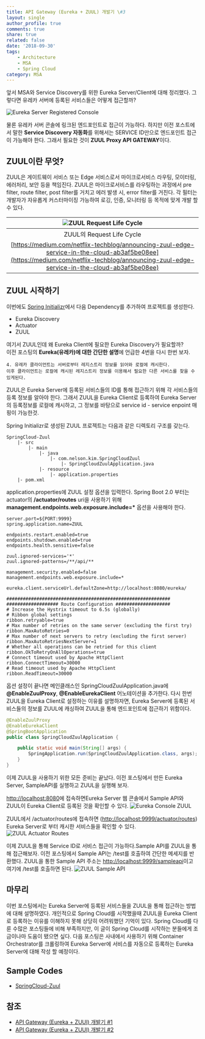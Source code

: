 ```yaml
---
title: API Gateway (Eureka + ZUUL) 개발기 \#3
layout: single
author_profile: true
comments: true
share: true
related: false
date: '2018-09-30'
tags:
    - Architecture
    - MSA
    - Spring Cloud
category: MSA
---
```


앞서 MSA와 Service Discovery를 위한 Eureka Server/Client에 대해 정리했다. 그렇다면 유레카 서버에 등록된 서비스들은 어떻게 접근할까?  
  
![Eureka Server Registered Console](/assets/images/static/180926/Eureka_server_registered_console.png)

물론 유레카 서버 콘솔에 링크된 엔드포인트로 접근이 가능하다. 하지만 이전 포스트에서 말한 **Service Discovery 자동화**를 위해서는 SERVICE ID만으로 엔드포인트 접근이 가능해야 한다. 그래서 필요한 것이 **ZUUL Proxy API GATEWAY**이다.

## ZUUL이란 무엇?
ZUUL은 게이트웨이 서비스 또는 Edge 서비스로서 마이크로서비스 라우팅, 모이터링, 에러처리, 보안 등을 책임진다. ZUUL은 마이크로서비스를 라우팅하는 과정에서 pre filter, route filter, post filter를 거치고 에러 발생 시, error filter를 거친다. 각 필터는 개발자가 자유롭게 커스터마이징 가능하여 로깅, 인증, 모니터링 등 목적에 맞게 개발 할 수 있다.

|![ZUUL Request Life Cycle](/assets/images/static/180930/Request-Lifecycle.png)|
|:--:|
|ZUUL의 Request Life Cycle|
|[https://medium.com/netflix-techblog/announcing-zuul-edge-service-in-the-cloud-ab3af5be08ee](https://medium.com/netflix-techblog/announcing-zuul-edge-service-in-the-cloud-ab3af5be08ee)|


## ZUUL 시작하기
이번에도 [Spring Initializr](https://start.spring.io)에서 다음 Dependency를 추가하여 프로젝트를 생성한다.
* Eureka Discovery
* Actuator
* ZUUL

여기서 ZUUL인데 왜 Eureka Client에 필요한 Eureka Discovery가 필요할까?  
이전 포스팅의 **Eureka(유레카)에 대한 간단한 설명**에 언급한 4번을 다시 한번 보자.
```
4. 유레카 클라이언트는 서버로부터 레지스트리 정보를 읽어와 로컬에 캐시한다. 
이후 클라이언트는 로컬에 캐시된 레지스트리 정보를 이용해서 필요한 다른 서비스를 찾을 수 있게된다.
```
ZUUL은 Eureka Server에 등록된 서비스들의 ID를 통해 접근하기 위해 각 서비스들의 등록 정보를 알아야 한다. 그래서 ZUUL을 Eureka Client로 등록하여 Eureka Server의 등록정보를 로컬에 캐시하고, 그 정보를 바탕으로 service id - service enpoint 매핑이 가능한것.
  
Spring Initializr로 생성된 ZUUL 프로젝트는 다음과 같은 디렉토리 구조를 갖는다.
```
SpringCloud-Zuul
    |- src
        |- main
            |- java
                |- com.nelson.kim.SpringCloudZuul
                    |- SpringCloudZuulApplication.java
            |- resource
                |- application.properties
    |- pom.xml
```

application.properties에 ZUUL 설정 옵션을 입력한다. Spring Boot 2.0 부터는 actuator의 **/actuator/routes** uri을 사용하기 위해 **management.endpoints.web.exposure.include=\*** 옵션을 사용해야 한다.
```properties
server.port=${PORT:9999}
spring.application.name=ZUUL

endpoints.restart.enabled=true
endpoints.shutdown.enabled=true
endpoints.health.sensitive=false

zuul.ignored-services='*'
zuul.ignored-patterns=/**/api/**

management.security.enabled=false
management.endpoints.web.exposure.include=*

eureka.client.serviceUrl.defaultZone=http://localhost:8080/eureka/

############################################################
################### Route Configuration ####################
# Increase the Hystrix timeout to 6.5s (globally)
# Ribbon global settings
ribbon.retryable=true
# Max number of retries on the same server (excluding the first try)
ribbon.MaxAutoRetries=0
# Max number of next servers to retry (excluding the first server)
ribbon.MaxAutoRetriesNextServer=1
# Whether all operations can be retried for this client
ribbon.OkToRetryOnAllOperations=true
# Connect timeout used by Apache HttpClient
ribbon.ConnectTimeout=30000
# Read timeout used by Apache HttpClient
ribbon.ReadTimeout=30000
```

옵션 설정이 끝나면 메인클래스인 SpringCloudZuulApplication.java에 **@EnableZuulProxy**, **@EnableEurekaClient** 어노테이션을 추가한다. 다시 한번 ZUUL을 Eureka Client로 설정하는 이유를 설명하자면, Eureka Server에 등록된 서비스들의 정보를 ZUUL에 캐싱하여 ZUUL을 통해 엔드포인트에 접근하기 위함이다.
```java
@EnableZuulProxy
@EnableEurekaClient
@SpringBootApplication
public class SpringCloudZuulApplication {

	public static void main(String[] args) {
		SpringApplication.run(SpringCloudZuulApplication.class, args);
	}
}
```

이제 ZUUL을 사용하기 위한 모든 준비는 끝났다. 이전 포스팅에서 만든 Eureka Server, SampleAPI를 실행하고 ZUUL을 실행해 보자.  
  
[http://localhost:8080](https://localhost:8080)에 접속하면Eureka Server 웹 콘솔에서 Sample API와 ZUUL이 Eureka Client로 등록된 것을 확인할 수 있다.
![Eureka Console ZUUL](/assets/images/static/180930/eureka_console_zuul.png)

ZUUL에서 /actuator/routes에 접속하면 ([http://localhost:9999/actuator/routes](http://localhost:9999/actuator/routes)) Eureka Server로 부터 캐시한 서비스들을 확인할 수 있다.
![ZUUL Actuator Routes](/assets/images/static/180930/zuul_actuator_routes.png)

이제 ZUUL을 통해 Service ID로 서비스 접근이 가능하다.Sample API를 ZUUL을 통해 접근해보자. 이전 포스팅에서 Sample API는 /test를 호출하여 간단한 메세지를 반환했다. ZUUL을 통한 Sample API 주소는 [http://localhost:9999/sampleapi](http://localhost:9999/sampleapi)이고 여기에 /test를 호출하면 된다.
![ZUUL Sample API](/assets/images/static/180930/zuul_sample_api.png)


## 마무리
이번 포스팅에서는 Eureka Server에 등록된 서비스들을 ZUUL을 통해 접근하는 방법에 대해 설명하였다. 개인적으로 Spring Cloud를 시작했을때 ZUUL을 Eureka Client로 등록하는 이유를 이해하지 못해 상당히 어려워했던 기억이 있다. Spring Cloud를 다룬 수많은 포스팅들에 비해 부족하지만, 이 글이 Spring Cloud를 시작하는 분들에게 조금이나마 도움이 됐으면 싶다. 다음 포스팅은 사내에서 사용하기 위해 Container Orchestrator를 크롤링하여 Eureka Server에 서비스를 자동으로 등록하는 Eureka Server에 대해 작성 할 예정이다.


## Sample Codes
* [SpringCloud-Zuul](https://github.com/ssipflow/SampleProjects/tree/master/SpringCloud/SpringCloud-Zuul)


## 참조
* [API Gateway (Eureka + ZUUl) 개발기 \#1](https://ssipflow.github.io/msa/Spring-Cloud-API-Gateway-01/)
* [API Gateway (Eureka + ZUUl) 개발기 \#2](https://ssipflow.github.io/msa/Spring-Cloud-API-Gateway-02/)